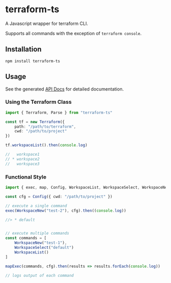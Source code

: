 # terraform-ts

A Javascript wrapper for terraform CLI.

Supports all commands with the exception of `terraform console`.

## Installation

```
npm install terraform-ts
```

## Usage

See the generated [API Docs](https://bocodigitalmedia.github.io/terraform-ts/api) for detailed documentation.

### Using the Terraform Class

```ts
import { Terraform, Parse } from "terraform-ts"

const tf = new Terraform({
    path: "/path/to/terraform",
    cwd: "/path/to/project"
})

tf.workspaceList().then(console.log)

//   workspace1
// * workspace2
//   workspace3
```

### Functional Style

```ts
import { exec, map, Config, WorkspaceList, WorkspaceSelect, WorkspaceNew } from 'terraform-ts'

const cfg = Config({ cwd: "/path/to/project" })

// execute a single command
exec(WorkspaceNew("test-2"), cfg).then((console.log))

//> * default


// execute multiple commands
const commands = [
    WorkspaceNew("test-1"),
    WorkspaceSelect("default")
    WorkspaceList()
]

mapExec(commands, cfg).then(results => results.forEach(console.log))

// logs output of each command
```
